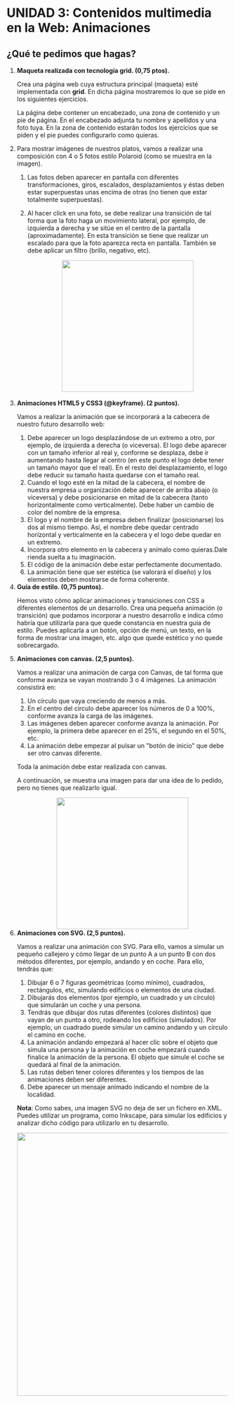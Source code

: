 # UNIDAD 3: Contenidos multimedia en la Web: Animaciones
## ¿Qué te pedimos que hagas?
<ol>
	<li>
		<strong>Maqueta realizada con tecnología grid. (0,75 ptos).</strong>
		<p>Crea una página web cuya estructura principal (maqueta) esté implementada con <strong>grid</strong>. En dicha página mostraremos lo que se pide en los siguientes ejercicios.</p>
		<p>La página debe contener un encabezado, una zona de contenido y un pie de página. En el encabezado adjunta tu nombre y apellidos y una foto tuya. En la zona de contenido estarán todos los ejercicios que se piden y el pie puedes configurarlo como quieras.</p>
	</li>
	<li>
		<p>Para mostrar imágenes de nuestros platos, vamos a realizar una composición con 4 o 5 fotos estilo Polaroid (como se muestra en la imagen).</p>
		<ol>
			<li>Las fotos deben aparecer en pantalla con diferentes transformaciones, giros, escalados, desplazamientos y éstas deben estar superpuestas unas encima de otras (no tienen que estar totalmente superpuestas).</li>
			<li>
				<p>Al hacer click en una foto, se debe realizar una transición de tal forma que la foto haga un movimiento lateral, por ejemplo, de izquierda a derecha y se sitúe en el centro de la pantalla (aproximadamente). En esta transición se tiene que realizar un escalado para que la foto aparezca recta en pantalla. También se debe aplicar un filtro (brillo, negativo, etc).<br></p>
				<div align="center">
					<img src="./adjuntos/readme/ejercicio2.png" height="300">
				</div>
				<br>
			</li>
		</ol>
	</li>
	<li>
		<strong>Animaciones HTML5 y CSS3 (@keyframe). (2 puntos).</strong>
		<p>Vamos a realizar la animación que se incorporará a la cabecera de nuestro futuro desarrollo web:</p>
		<ol>
			<li>Debe aparecer un logo desplazándose de un extremo a otro, por ejemplo, de izquierda a derecha (o viceversa). El logo debe aparecer con un tamaño inferior al real y, conforme se desplaza, debe ir aumentando hasta llegar al centro (en este punto el logo debe tener un tamaño mayor que el real). En el resto del desplazamiento, el logo debe reducir su tamaño hasta quedarse con el tamaño real.</li>
			<li>Cuando el logo esté en la mitad de la cabecera, el nombre de nuestra empresa u organización debe aparecer de arriba abajo (o viceversa) y debe posicionarse en mitad de la cabecera (tanto horizontalmente como verticalmente). Debe haber un cambio de color del nombre de la empresa.</li>
			<li>El logo y el nombre de la empresa deben finalizar (posicionarse) los dos al mismo tiempo. Así, el nombre debe quedar centrado horizontal y verticalmente en la cabecera y el logo debe quedar en un extremo.</li>
			<li>Incorpora otro elemento en la cabecera y anímalo como quieras.Dale rienda suelta a tu imaginación.</li>
			<li>El código de la animación debe estar perfectamente documentado.</li>
			<li>La animación tiene que ser estética (se valorará el diseño) y los elementos deben mostrarse de forma coherente.</li>
		</ol>
	</li>
	<li>
		<strong>Guía de estilo. (0,75 puntos).</strong>
		<p>Hemos visto cómo aplicar animaciones y transiciones con CSS a diferentes elementos de un desarrollo. Crea una pequeña animación (o transición) que podamos incorporar a nuestro desarrollo e indica cómo habría que utilizarla para que quede constancia en nuestra guía de estilo. Puedes aplicarla a un botón, opción de menú, un texto, en la forma de mostrar una imagen, etc. algo que quede estético y no quede sobrecargado.</p>
	</li>
	<li>
		<strong>Animaciones con canvas. (2,5 puntos).</strong>
		<p>Vamos a realizar una animación de carga con Canvas, de tal forma que conforme avanza se vayan mostrando 3 o 4 imágenes. La animación consistirá en:</p>
		<ol>
			<li>Un círculo que vaya creciendo de menos a más.</li>
			<li>En el centro del circulo debe aparecer los números de 0 a 100%, conforme avanza la carga de las imágenes.</li>
			<li>Las imágenes deben aparecer conforme avanza la animación. Por ejemplo, la primera debe aparecer en el 25%, el segundo en el 50%, etc.</li>
			<li>La animación debe empezar al pulsar un "botón de inicio" que debe ser otro canvas diferente.</li>
		</ol>
		<p>Toda la animación debe estar realizada con canvas.</p>
		<p>A continuación, se muestra una imagen para dar una idea de lo pedido, pero no tienes que realizarlo igual.</p>
		<div align="center">
			<img src="./adjuntos/readme/ejercicio4.png" height="300">
		</div>
	</li>
	<li>
		<strong>Animaciones con SVG. (2,5 puntos).</strong>
		<p>Vamos a realizar una animación con SVG. Para ello, vamos a simular un pequeño callejero y cómo llegar de un punto A a un punto B con dos métodos diferentes, por ejemplo, andando y en coche. Para ello, tendrás que:</p>
		<ol>
			<li>Dibujar 6 o 7 figuras geométricas (como mínimo), cuadrados, rectángulos, etc, simulando edificios o elementos de una ciudad.</li>
			<li>Dibujarás dos elementos (por ejemplo, un cuadrado y un círculo) que simularán un coche y una persona.</li>
			<li>Tendrás que dibujar dos rutas diferentes (colores distintos) que vayan de un punto a otro, rodeando los edificios (simulados). Por ejemplo, un cuadrado puede simular un camino andando y un círculo el camino en coche.</li>
			<li>La animación andando empezará al hacer clic sobre el objeto que simula una persona y la animación en coche empezará cuando finalice la animación de la persona. El objeto que simule el coche se quedará al final de la animación.</li>
			<li>Las rutas deben tener colores diferentes y los tiempos de las animaciones deben ser diferentes.</li>
			<li>Debe aparecer un mensaje animado indicando el nombre de la localidad.</li>
		</ol>
		<p><strong>Nota</strong>: Como sabes, una imagen SVG no deja de ser un fichero en XML. Puedes utilizar un programa, como Inkscape, para simular los edificios y analizar dicho código para utilizarlo en tu desarrollo.</p>
		<div align="center">
			<img src="./adjuntos/readme/ejercicio6.png" height="600">
		</div>
	</li>
</ol>